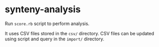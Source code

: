 # synteny-analysis

Run `score.rb` script to perform analysis.

It uses CSV files stored in the `csv/` directory. CSV files can be updated using script and query in the `import/` directory.
